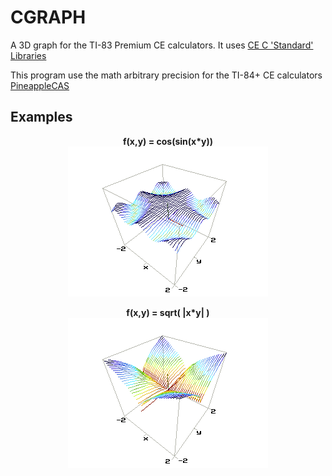 # CGRAPH 

A 3D graph for the TI-83 Premium CE calculators. It uses <a href="https://github.com/CE-Programming/libraries/releases/latest">CE C 'Standard' Libraries</a>

This program use the math arbitrary precision for the TI-84+ CE calculators <a href="https://github.com/nathanfarlow/PineappleCAS">PineappleCAS</a>



## Examples

<p align="center">
  <b>f(x,y) = cos(sin(x*y))</b><br>
  <img src="https://github.com/axel0070/CGRAPH/blob/master/screnshot/cos(sin(xy))%20P1.png">
</p>

<p align="center">
  <b>f(x,y) = sqrt( |x*y| )</b><br>
  <img src="https://github.com/axel0070/CGRAPH/blob/master/screnshot/sqrt(abs(xy))%20P1.png">
</p>


